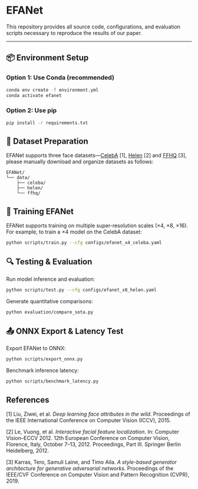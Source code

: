 # EFANet

This repository provides all source code, configurations, and evaluation scripts necessary to reproduce the results of our paper.

---


## 📦 Environment Setup
### Option 1: Use Conda (recommended)
```bash
conda env create -f environment.yml
conda activate efanet
```
### Option 2: Use pip
```bash
pip install -r requirements.txt
```


## 📂 Dataset Preparation
EFANet supports three face datasets—[CelebA](https://mmlab.ie.cuhk.edu.hk/projects/CelebA.html) [1], [Helen](https://exposing.ai/helen/) [2] and [FFHQ](https://github.com/NVlabs/ffhq-dataset) [3], please manually download and organize datasets as follows:
```
EFANet/
└── data/
    ├── celeba/
    ├── helen/
    └── ffhq/
```


## 🚀 Training EFANet
EFANet supports training on multiple super-resolution scales (×4, ×8, ×16). For example, to train a ×4 model on the CelebA dataset:
```bash
python scripts/train.py --cfg configs/efanet_x4_celeba.yaml
```


## 🔍 Testing & Evaluation
Run model inference and evaluation:
```bash
python scripts/test.py --cfg configs/efanet_x8_helen.yaml
```
Generate quantitative comparisons:
```bash
python evaluation/compare_sota.py
```


## 📤 ONNX Export & Latency Test
Export EFANet to ONNX:
```bash
python scripts/export_onnx.py
```
Benchmark inference latency:
```bash
python scripts/benchmark_latency.py
```

## References

[1] Liu, Ziwei, et al. *Deep learning face attributes in the wild*. Proceedings of the IEEE International Conference on Computer Vision (ICCV), 2015.

[2] Le, Vuong, et al. *Interactive facial feature localization*. In: Computer Vision–ECCV 2012. 12th European Conference on Computer Vision, Florence, Italy, October 7–13, 2012. Proceedings, Part III. Springer Berlin Heidelberg, 2012.

[3] Karras, Tero, Samuli Laine, and Timo Aila. *A style-based generator architecture for generative adversarial networks*. Proceedings of the IEEE/CVF Conference on Computer Vision and Pattern Recognition (CVPR), 2019.


